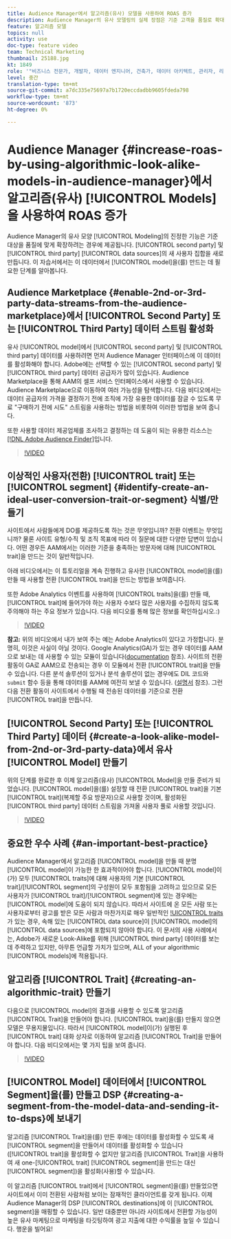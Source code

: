 ```yaml
---
title: Audience Manager에서 알고리즘(유사) 모델을 사용하여 ROAS 증가
description: Audience Manager의 유사 모델링의 실제 장점은 기준 고객을 품질로 확대하려는 경우, 2차 및 3차 데이터 소스의 새로운 사용자 집합을 브랜드에 맞게 확장할 수 있다는 것입니다. 이 자습서에서는 이 데이터에서 모델을 만드는 단계를 알아봅니다.
feature: 알고리즘 모델
topics: null
activity: use
doc-type: feature video
team: Technical Marketing
thumbnail: 25188.jpg
kt: 1849
role: '"비즈니스 전문가, 개발자, 데이터 엔지니어, 건축가, 데이터 아키텍트, 관리자, 리더"'
level: 중간
translation-type: tm+mt
source-git-commit: a7dc335e75697a7b1720eccdadbb9605fdeda798
workflow-type: tm+mt
source-wordcount: '873'
ht-degree: 0%

---
```



# Audience Manager {#increase-roas-by-using-algorithmic-look-alike-models-in-audience-manager}에서 알고리즘(유사) [!UICONTROL Models]을 사용하여 ROAS 증가

Audience Manager의 유사 모양 [!UICONTROL Modeling]의 진정한 기능은 기준 대상을 품질에 맞게 확장하려는 경우에 제공됩니다. [!UICONTROL second party] 및 [!UICONTROL third party] [!UICONTROL data sources]의 새 사용자 집합을 새로 만듭니다. 이 자습서에서는 이 데이터에서 [!UICONTROL model]을(를) 만드는 데 필요한 단계를 알아봅니다.

## Audience Marketplace {#enable-2nd-or-3rd-party-data-streams-from-the-audience-marketplace}에서 [!UICONTROL Second Party] 또는 [!UICONTROL Third Party] 데이터 스트림 활성화

유사 [!UICONTROL model]에서 [!UICONTROL second party] 및 [!UICONTROL third party] 데이터를 사용하려면 먼저 Audience Manager 인터페이스에 이 데이터를 활성화해야 합니다. Adobe에는 선택할 수 있는 [!UICONTROL second party] 및 [!UICONTROL third party] 데이터 공급자가 많이 있습니다. Audience Marketplace을 통해 AAM의 셀프 서비스 인터페이스에서 사용할 수 있습니다. Audience Marketplace으로 이동하여 여러 가능성을 탐색합니다. 다음 비디오에서는 데이터 공급자의 가격을 결정하기 전에 조직에 가장 유용한 데이터를 잠글 수 있도록 무료 &quot;구매하기 전에 시도&quot; 스트림을 사용하는 방법을 비롯하여 이러한 방법을 보여 줍니다.

또한 사용할 데이터 제공업체를 조사하고 결정하는 데 도움이 되는 유용한 리소스는 [[!DNL Adobe Audience Finder]](https://www.adobe-audience-finder.com/)입니다.

>[!VIDEO](https://video.tv.adobe.com/v/25188/?quality=12)

## 이상적인 사용자(전환) [!UICONTROL trait] 또는 [!UICONTROL segment] {#identify-create-an-ideal-user-conversion-trait-or-segment} 식별/만들기

사이트에서 사람들에게 DO를 제공하도록 하는 것은 무엇입니까? 전환 이벤트는 무엇입니까? 물론 사이트 유형/수직 및 조직 목표에 따라 이 질문에 대한 다양한 답변이 있습니다. 어떤 경우든 AAM에서는 이러한 기준을 충족하는 방문자에 대해 [!UICONTROL trait]을 만드는 것이 일반적입니다.

아래 비디오에서는 이 튜토리얼을 계속 진행하고 유사한 [!UICONTROL model]을(를) 만들 때 사용할 전환 [!UICONTROL trait]을 만드는 방법을 보여줍니다.

또한 Adobe Analytics 이벤트를 사용하여 [!UICONTROL traits]을(를) 만들 때, [!UICONTROL trait]에 들어가야 하는 사용자 수보다 많은 사용자를 수집하지 않도록 주의해야 하는 주요 정보가 있습니다. 다음 비디오를 통해 많은 정보를 확인하십시오.:)

>[!VIDEO](https://video.tv.adobe.com/v/23431/?quality=12)

**참고:** 위의 비디오에서 내가 보여 주는 예는 Adobe Analytics이 있다고 가정합니다. 분명히, 이것은 사실이 아닐 것이다. Google Analytics(GA)가 있는 경우 데이터를 AAM으로 보내는 데 사용할 수 있는 모듈이 있습니다([documentation](https://marketing.adobe.com/resources/help/en_US/aam/dil-google-universal-analytics.html) 참조). 사이트의 전환 활동이 GA로 AAM으로 전송되는 경우 이 모듈에서 전환 [!UICONTROL trait]을 만들 수 있습니다. 다른 분석 솔루션이 있거나 분석 솔루션이 없는 경우에도 DIL 코드와 `submit` 함수 등을 통해 데이터를 AAM에 여전히 보낼 수 있습니다. ([설명서](https://marketing.adobe.com/resources/help/en_US/aam/c_dil.html) 참조). 그런 다음 전환 활동이 사이트에서 수행될 때 전송된 데이터를 기준으로 전환 [!UICONTROL trait]을 만듭니다.

## [!UICONTROL Second Party] 또는 [!UICONTROL Third Party] 데이터 {#create-a-look-alike-model-from-2nd-or-3rd-party-data}에서 유사 [!UICONTROL Model] 만들기

위의 단계를 완료한 후 이제 알고리즘(유사) [!UICONTROL Model]을 만들 준비가 되었습니다. [!UICONTROL model]을(를) 설정할 때 전환 [!UICONTROL trait]을 기본 [!UICONTROL trait](복제할 주요 방문자)으로 사용할 것이며, 활성화된 [!UICONTROL third party] 데이터 스트림을 가져올 사용자 풀로 사용할 것입니다.

>[!VIDEO](https://video.tv.adobe.com/v/25190/?quality-12)

## 중요한 우수 사례 {#an-important-best-practice}

Audience Manager에서 알고리즘 [!UICONTROL model]을 만들 때 분명 [!UICONTROL model]이 가능한 한 효과적이어야 합니다. [!UICONTROL model]이(가) 모두 [!UICONTROL traits]에 대해 사용자의 기본 [!UICONTROL trait]/[!UICONTROL segment]의 구성원이 모두 포함됨을 고려하고 있으므로 모든 사용자가 [!UICONTROL trait]/[!UICONTROL segment]에 있는 경우에는 [!UICONTROL model]에 도움이 되지 않습니다. 따라서 사이트에 온 모든 사람 또는 사용자로부터 광고를 받은 모든 사람과 마찬가지로 매우 일반적인 [!UICONTROL traits](이)가 있는 경우, 속해 있는 [!UICONTROL data source]이 [!UICONTROL model]의 [!UICONTROL data sources]에 포함되지 않아야 합니다. 이 문서의 사용 사례에서는, Adobe가 새로운 Look-Alike를 위해 [!UICONTROL third party] 데이터를 보는 데 주력하고 있지만, 아무튼 언급할 가치가 있으며, ALL of your algorithmic [!UICONTROL models]에 적용됩니다.

## 알고리즘 [!UICONTROL Trait] {#creating-an-algorithmic-trait} 만들기

다음으로 [!UICONTROL model]의 결과를 사용할 수 있도록 알고리즘 [!UICONTROL Trait]을 만들어야 합니다. [!UICONTROL trait]을(를) 만들지 않으면 모델은 무용지물입니다. 따라서 [!UICONTROL model]이(가) 실행된 후 [!UICONTROL trait] 대화 상자로 이동하여 알고리즘 [!UICONTROL Trait]을 만들어야 합니다. 다음 비디오에서는 몇 가지 팁을 보여 줍니다.

>[!VIDEO](https://video.tv.adobe.com/v/25191/?quality=12)

## [!UICONTROL Model] 데이터에서 [!UICONTROL Segment]을(를) 만들고 DSP {#creating-a-segment-from-the-model-data-and-sending-it-to-dsps}에 보내기

알고리즘 [!UICONTROL Trait]을(를) 만든 후에는 데이터를 활성화할 수 있도록 새 [!UICONTROL segment]을 만들어서 데이터를 활성화할 수 있습니다([!UICONTROL trait]을 활성화할 수 없지만 알고리즘 [!UICONTROL Trait]을 사용하여 새 one-[!UICONTROL trait] [!UICONTROL segment]을 만드는 대신 [!UICONTROL segment])을 활성화(사용)할 수 있습니다.

이 알고리즘 [!UICONTROL trait]에서 [!UICONTROL segment]을(를) 만들었으면 사이트에서 이미 전환된 사람처럼 보이는 잠재적인 클라이언트를 갖게 됩니다. 이제 Audience Manager의 DSP [!UICONTROL destinations]에 이 [!UICONTROL segment]을 매핑할 수 있습니다. 일반 대중뿐만 아니라 사이트에서 전환할 가능성이 높은 유사 마케팅으로 마케팅을 타깃팅하여 광고 지출에 대한 수익률을 높일 수 있습니다. 행운을 빌어요!
